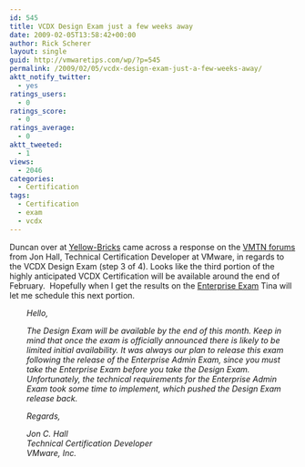 ```yaml
---
id: 545
title: VCDX Design Exam just a few weeks away
date: 2009-02-05T13:58:42+00:00
author: Rick Scherer
layout: single
guid: http://vmwaretips.com/wp/?p=545
permalink: /2009/02/05/vcdx-design-exam-just-a-few-weeks-away/
aktt_notify_twitter:
  - yes
ratings_users:
  - 0
ratings_score:
  - 0
ratings_average:
  - 0
aktt_tweeted:
  - 1
views:
  - 2046
categories:
  - Certification
tags:
  - Certification
  - exam
  - vcdx
---
```

Duncan over at <a href="http://www.yellow-bricks.com/2009/02/05/vcdx-design-exam-available-end-february/" target="_blank">Yellow-Bricks</a> came across a response on the <a href="http://communities.vmware.com/thread/171918?tstart=0&start=30" target="_blank">VMTN forums</a> from Jon Hall, Technical Certification Developer at VMware, in regards to the VCDX Design Exam (step 3 of 4). Looks like the third portion of the highly anticipated VCDX Certification will be available around the end of February.  Hopefully when I get the results on the <a href="http://vmwaretips.com/wp/2009/02/04/vcdx-enterprise-administration-exam-complete/" target="_blank">Enterprise Exam</a> Tina will let me schedule this next portion.

<!--more-->

<p style="padding-left: 30px;">
  <em>Hello,</em>
</p>

<p style="padding-left: 30px;">
  <em>The Design Exam will be available by the end of this month. Keep in mind that once the exam is officially announced there is likely to be limited initial availability. It was always our plan to release this exam following the release of the Enterprise Admin Exam, since you must take the Enterprise Exam before you take the Design Exam. Unfortunately, the technical requirements for the Enterprise Admin Exam took some time to implement, which pushed the Design Exam release back.</em>
</p>

<p style="padding-left: 30px;">
  <em>Regards,</em>
</p>

<p style="padding-left: 30px;">
  <em>Jon C. Hall<br /> Technical Certification Developer<br /> VMware, Inc.</em>
</p>